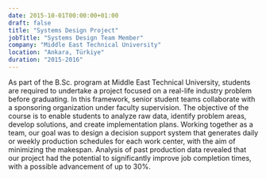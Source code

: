 ```yaml
---
date: 2015-10-01T00:00:00+01:00
draft: false
title: "Systems Design Project"
jobTitle: "Systems Design Team Member"
company: "Middle East Technical University"
location: "Ankara, Türkiye"
duration: "2015-2016"
---
```


As part of the B.Sc. program at Middle East Technical University, students are required to undertake a project focused on a real-life industry problem before graduating. In this framework, senior student teams collaborate with a sponsoring organization under faculty supervision. The objective of the course is to enable students to analyze raw data, identify problem areas, develop solutions, and create implementation plans.
Working together as a team, our goal was to design a decision support system that generates daily or weekly production schedules for each work center, with the aim of minimizing the makespan. Analysis of past production data revealed that our project had the potential to significantly improve job completion times, with a possible advancement of up to 30%. 
